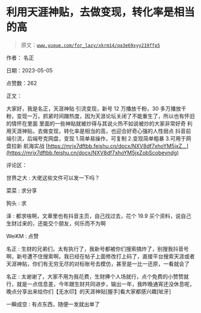 # 利用天涯神贴，去做变现，转化率是相当的高

> 原文：[`www.yuque.com/for_lazy/xkrm14/qa3e69xyy219ffp5`](https://www.yuque.com/for_lazy/xkrm14/qa3e69xyy219ffp5)

作者： 名正

日期：2023-05-05

点赞数：262

正文：

大家好，我是名正，天涯神贴 引流变现，新号 12 万播放千粉，30 多万播放千粉，变现一万，抓紧时间蹭热度，因为天涯论坛关闭了不能重生了，所以也有怀旧的情怀在里面 里面的一些神贴就被炒得与其说火热不如说被炒的大家非常好奇 利用天涯神贴，去做变现，转化率是相当的高，也迎合好奇心强的人性弱点 抖音前端引流，后端夸克网盘，变现 1.简单易操作，可复制 2.变现简单粗暴 3.可用于网盘拉新 航海实战 [https://mrjx7dftbb.feishu.cn/docx/NXV8df7xhoYM5jxZ...](https://mrjx7dftbb.feishu.cn/docx/NXV8df7xhoYM5jxZobScobevndg)

评论区：

世界之大 : 大佬这些文件可以发一下吗？

菜菜 : 求分享

狗头 : 求

泽 : 都求啥啊，文章里也有抖音主页，自己找过去，花个 19.9 买个资料，说自己生财过来的，还能交个朋友，何乐而不为啊

WeiKM : 点赞

名正 : 生财的兄弟们，太有执行了，我新号都被你们搜索搞炸了，别搜我抖音号啊，新号遭不住搜索啊，我已经在帖子上面修改打上码了，直接平台搜索天涯或者天涯神贴，你们有无穷无尽的对标账号去模仿，甚至是一比一还原，一看就会了

名正 : 太谢谢了，大家不用为我花费，生财捧个人场就行，点个免费的小赞赞就行，就是一点信息差，今年跟生财共同进步，输出一年，我昨晚通宵还没休息呢，晚点分享出来给你们【无水印】的天涯神贴[握手]看大家都感兴趣[呲牙]

一瞬成空 : 有点东西，随便一发就出单了

